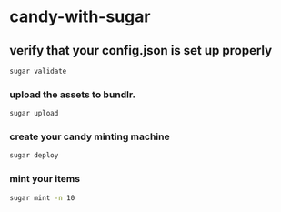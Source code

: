 # candy-with-sugar

## verify that your config.json is set up properly

```bash
sugar validate
```

### upload the assets to bundlr.

```bash
sugar upload
```

### create your candy minting machine

```bash
sugar deploy
```

### mint your items

```bash
sugar mint -n 10
```
